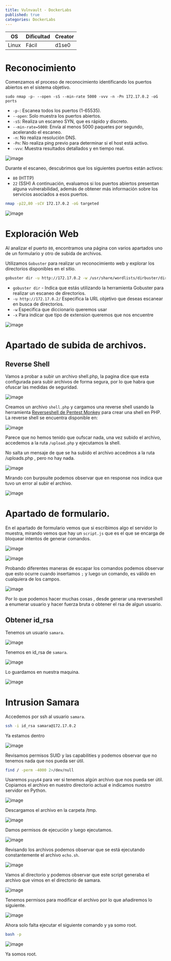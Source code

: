 ```yaml
---
title: Vulnvault - DockerLabs
published: true
categories: DockerLabs
---
```



| OS     | Dificultad  | Creator           |
| ------ | ----------- | -------------     | 
| Linux  |  Fácil      | d1se0        | 


# Reconocimiento

Comenzamos el proceso de reconocimiento identificando los puertos abiertos en el sistema objetivo. 
```shell
sudo nmap -p- --open -sS --min-rate 5000 -vvv -n -Pn 172.17.0.2 -oG ports 
```
-  `-p-`: Escanea todos los puertos (1-65535).
- `--open`: Solo muestra los puertos abiertos.
- `-sS`: Realiza un escaneo SYN, que es rápido y discreto.
- `--min-rate=5000`: Envía al menos 5000 paquetes por segundo, acelerando el escaneo.
- `-n`: No realiza resolución DNS.
- `-Pn`: No realiza ping previo para determinar si el host está activo.
- `-vvv`: Muestra resultados detallados y en tiempo real.

![image](https://github.com/user-attachments/assets/6e946fa0-5b81-4bed-abe9-2613e64c2209)

Durante el escaneo, descubrimos que los siguientes puertos están activos:
- `80` (HTTP)
- `22` (SSH)
A continuación, evaluamos si los puertos abiertos presentan alguna vulnerabilidad, además de obtener más información sobre los servicios asociados a esos puertos.
```bash
nmap -p22,80 -sCV 172.17.0.2 -oG targeted
```
![image](https://github.com/user-attachments/assets/2c3ffc6c-8f3f-4cb9-8c05-cbfbfd15aad3)

# Exploración Web
Al analizar el puerto `80`, encontramos una página con varios apartados uno de un formulario y otro de subida de archivos.

Utilizamos `Gobuster` para realizar un reconocimiento web y explorar los directorios disponibles en el sitio.
```bash
gobuster dir -u http://172.17.0.2 -w /usr/share/wordlists/dirbuster/directory-list-2.3-medium.txt -x php,doc,html,txt,img
```
- `gobuster dir` - Indica que estás utilizando la herramienta Gobuster para realizar un escaneo de directorios.
- `-u http://172.17.0.2/` Especifica la URL objetivo que deseas escanear en busca de directorios.
- `-w` Especifica que diccionario queremos usar
- `-x` Para indicar que tipo de extension queremos que nos encuentre

![image](https://github.com/user-attachments/assets/256f19e3-d829-460e-ae65-2c85591c2f9d)

# Apartado de subida de archivos.

## Reverse Shell
Vamos a probar a subir un archivo shell.php, la pagina dice que esta configurada para subir archivos de forma segura, por lo que habra que ofuscar las medidas de seguridad.

![image](https://github.com/user-attachments/assets/bc37ab0d-53ef-44e5-8dd6-64ba5a9f7a98)

Creamos un archivo `shell.php` y cargamos una reverse shell usando la herramienta [Reverseshell de Pentest Monkey](https://github.com/pentestmonkey/php-reverse-shell/blob/master/php-reverse-shell.php) para crear una shell en PHP. La reverse shell se encuentra disponible en:

![image](https://github.com/user-attachments/assets/95b68f1c-c4fb-40a2-8bcd-50ea2dae3809)

Parece que no hemos tenido que oufscar nada, una vez subido el archivo, accedemos a la ruta `/upload.php` y ejecutamos la shell.

No salta un mensaje de que se ha subido el archivo accedmos a la ruta /uploads.php , pero no hay nada.

![image](https://github.com/user-attachments/assets/57d25f26-c130-4c67-b121-413f1309a9dc)

Mirando con burpsuite podemos observar que en response nos indica que tuvo un error al subir el archivo.

![image](https://github.com/user-attachments/assets/fb30aae2-baa8-4179-89a1-eb8146dbd4eb)

# Apartado de formulario.

En el apartado de formulario vemos que si escribimos algo el servidor lo muestra, mirando vemos que hay un `script.js` que es el que se encarga de bloquear intentos de generar comandos.

![image](https://github.com/user-attachments/assets/8da628ac-2ddf-4376-b7a6-8cf9d38b72cd)


![image](https://github.com/user-attachments/assets/d46c00ad-e702-4660-8554-08f99ea8057a)

Probando diferentes maneras de escapar los comandos podemos observar que esto ocurre cuando insertamos `;` y luego un comando, es válido en cualquiera de los campos.

![image](https://github.com/user-attachments/assets/0eaf4fd2-cab4-4778-9ca7-88c3ee11908c)

Por lo que podemos hacer muchas cosas , desde generar una reverseshell a enumerar usuario y hacer fuerza bruta o obtener el rsa de algun usuario.

## Obtener id_rsa

Tenemos un usuario `samara`.

![image](https://github.com/user-attachments/assets/ff67b1ed-4419-4b55-bcc7-492b3fa15aa9)

Tenemos en id_rsa de `samara`.

![image](https://github.com/user-attachments/assets/4e62f320-27f4-44ee-91d7-a3b9d1c5a222)

Lo guardamos en nuestra maquina.

![image](https://github.com/user-attachments/assets/f6f1f477-4a2d-4871-8202-de871824e82c)


# Intrusion Samara
Accedemos por ssh al usuario `samara`.

```bash
ssh -i id_rsa samara@172.17.0.2
```

Ya estamos dentro 

![image](https://github.com/user-attachments/assets/98c3a361-7fe3-4ece-b3e3-ed537da64eb6)

Revisamos permisos SUID y las capabilities y podemos observar que no tenemos nada que nos pueda ser útil.

```bash
find / -perm -4000 2>/dev/null
```

Usaremos `pspy64` para ver si tenemos algún archivo que nos pueda ser útil. Copiamos el archivo en nuestro directorio actual e indicamos nuestro servidor en Python.

![image](https://github.com/user-attachments/assets/25a77ea5-6617-4c4d-8bc5-87476c4359ab)

Descargamos el archivo en la carpeta /tmp.

![image](https://github.com/user-attachments/assets/75581b4f-3b0a-4b4d-a918-52b048a9ce21)

Damos permisos de ejecución y luego ejecutamos.

![image](https://github.com/user-attachments/assets/68af8099-7743-4b64-bff5-f0e1b9d97326)

Revisando los archivos podemos observar que se está ejecutando constantemente el archivo `echo.sh`.

![image](https://github.com/user-attachments/assets/bcb8882c-e18d-44b0-bf55-d57607886a1c)

Vamos al directorio y podemos observar que este script generaba el archivo que vimos en el directorio de samara.

![image](https://github.com/user-attachments/assets/430bb375-e98f-4e12-ae43-b37ca6b959e0)

Tenemos permisos para modificar el archivo por lo que añadiremos lo siguiente.

![image](https://github.com/user-attachments/assets/8954cdc0-ac1b-4f4d-a7bd-f25bab438ae6)

Ahora solo falta ejecutar el siguiente comando y ya somo root.

```bash 
bash -p
```

![image](https://github.com/user-attachments/assets/4f575857-dca7-4e2b-8841-7283268c7015)

Ya somos root.

